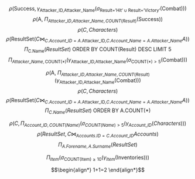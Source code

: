


$$\rho(\text{Success},\gamma_{\text{Attacker\_{ID},Attacker\_{Name}}}(\sigma_{\text{Result='Hit'}\cup \text{Result='Victory'}}(\text{Combat})))$$
$$\rho(\text{A, }\Pi_{Attacker\_{ID ,}Attacker\_{Name},COUNT(Result)}(\text{Success}))$$
$$\rho(C, Characters)$$
$$\rho(\text{ResultSet}(C \Join_{C.Account\_{ID}=A.\text{Attacker\_{ID},}C.Account\_{Name}=A.Attacker\_{Name}} A))$$
$$\Pi_{\text{C.Name}}(ResultSet) \text{ ORDER BY COUNT(Result) DESC LIMIT 5} $$
$$\Pi_{Attacker\_{Name},\text{COUNT(*)}}(\gamma_{\text{Attacker\_{ID},Attacker\_{Name}}}(\sigma_{\text{COUNT(*)}> 5}(\text{Combat})))$$




$$\rho(\text{A, }\Pi_{Attacker\_{ID ,}Attacker\_{Name},COUNT(Result)}(\gamma_{\text{Attacker\_{ID},Attacker\_{Name}}}\text{(Combat)}))$$
$$\rho(C, Characters)$$
$$\rho(\text{ResultSet}(C \Join_{C.Account\_{ID}=A.\text{Attacker\_{ID},}C.Account\_{Name}=A.Attacker\_{Name}} A))$$
$$\Pi_{C.Name}(ResultSet) \text{ ORDER BY A.COUNT(*)}$$




$$\rho(C, \Pi_{Account\_{ID},COUNT(Name)}(\sigma_{COUNT(Name)>5}(\gamma_{Account\_{ID}}(Characters )))$$
$$\rho(ResultSet , C \Join_{Accounts.ID=C.Account\_{ID}}Accounts)$$
$$\Pi_{A.Forename,A.Surname}(ResultSet)$$






$$\Pi_{Item}(\sigma_{\text{COUNT(Item)}\geq 10}(\gamma_{Item}(\text{Inventories})))$$



$$\begin{align*}
1+1=2
\end{align*}$$



